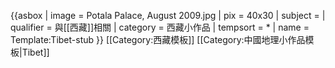 {{asbox
| image     = Potala Palace, August 2009.jpg
| pix       = 40x30
| subject   = 
| qualifier = 與[[西藏]]相關
| category  = 西藏小作品
| tempsort  =  *
| name      = Template:Tibet-stub
}}<noinclude>
[[Category:西藏模板]]
[[Category:中國地理小作品模板|Tibet]]
</noinclude>